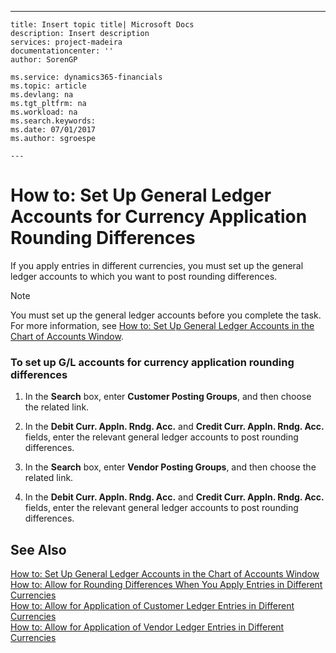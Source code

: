 ---
    title: Insert topic title| Microsoft Docs
    description: Insert description
    services: project-madeira
    documentationcenter: ''
    author: SorenGP

    ms.service: dynamics365-financials
    ms.topic: article
    ms.devlang: na
    ms.tgt_pltfrm: na
    ms.workload: na
    ms.search.keywords:
    ms.date: 07/01/2017
    ms.author: sgroespe

    ---
# How to: Set Up General Ledger Accounts for Currency Application Rounding Differences
If you apply entries in different currencies, you must set up the general ledger accounts to which you want to post rounding differences.  
  
> [!NOTE]  
>  You must set up the general ledger accounts before you complete the task. For more information, see [How to: Set Up General Ledger Accounts in the Chart of Accounts Window](../Finance/how-to-set-up-general-ledger-accounts-in-the-chart-of-accounts-window.md).  
  
### To set up G\/L accounts for currency application rounding differences  
  
1.  In the **Search** box, enter **Customer Posting Groups**, and then choose the related link.  
  
2.  In the **Debit Curr. Appln. Rndg. Acc.** and **Credit Curr. Appln. Rndg. Acc.** fields, enter the relevant general ledger accounts to post rounding differences.  
  
3.  In the **Search** box, enter **Vendor Posting Groups**, and then choose the related link.  
  
4.  In the **Debit Curr. Appln. Rndg. Acc.** and **Credit Curr. Appln. Rndg. Acc.** fields, enter the relevant general ledger accounts to post rounding differences.  
  
## See Also  
 [How to: Set Up General Ledger Accounts in the Chart of Accounts Window](../Finance/how-to-set-up-general-ledger-accounts-in-the-chart-of-accounts-window.md)   
 [How to: Allow for Rounding Differences When You Apply Entries in Different Currencies](../Finance/how-to-allow-for-rounding-differences-when-you-apply-entries-in-different-currencies.md)   
 [How to: Allow for Application of Customer Ledger Entries in Different Currencies](../Finance/how-to-allow-for-application-of-customer-ledger-entries-in-different-currencies.md)   
 [How to: Allow for Application of Vendor Ledger Entries in Different Currencies](../Finance/how-to-allow-for-application-of-vendor-ledger-entries-in-different-currencies.md)